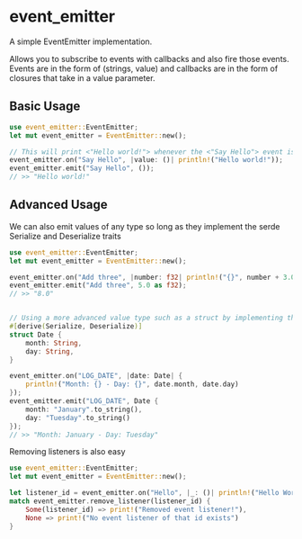 # event_emitter

A simple EventEmitter implementation.

Allows you to subscribe to events with callbacks and also fire those events.
Events are in the form of (strings, value) and callbacks are in the form of closures that take in a value parameter.
## Basic Usage

```rust
use event_emitter::EventEmitter;
let mut event_emitter = EventEmitter::new();

// This will print <"Hello world!"> whenever the <"Say Hello"> event is emitted
event_emitter.on("Say Hello", |value: ()| println!("Hello world!"));
event_emitter.emit("Say Hello", ());
// >> "Hello world!"
```

## Advanced Usage

We can also emit values of any type so long as they implement the serde Serialize and Deserialize traits

```rust
use event_emitter::EventEmitter;
let mut event_emitter = EventEmitter::new();

event_emitter.on("Add three", |number: f32| println!("{}", number + 3.0));
event_emitter.emit("Add three", 5.0 as f32);
// >> "8.0"


// Using a more advanced value type such as a struct by implementing the serde traits
#[derive(Serialize, Deserialize)]
struct Date {
    month: String,
    day: String,
}

event_emitter.on("LOG_DATE", |date: Date| {
    println!("Month: {} - Day: {}", date.month, date.day)
});
event_emitter.emit("LOG_DATE", Date {
    month: "January".to_string(),
    day: "Tuesday".to_string()
});
// >> "Month: January - Day: Tuesday"
```

Removing listeners is also easy

```rust
use event_emitter::EventEmitter;
let mut event_emitter = EventEmitter::new();

let listener_id = event_emitter.on("Hello", |_: ()| println!("Hello World"));
match event_emitter.remove_listener(listener_id) {
    Some(listener_id) => print!("Removed event listener!"),
    None => print!("No event listener of that id exists")
}
```
